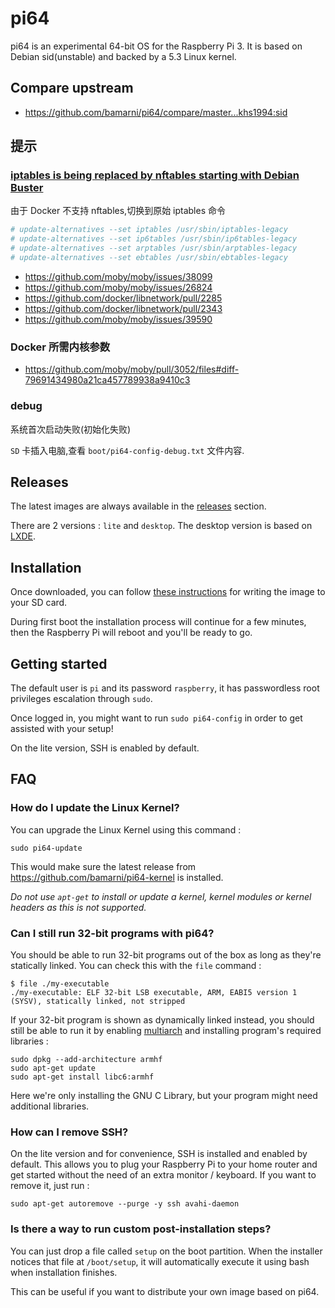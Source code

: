 # pi64

pi64 is an experimental 64-bit OS for the Raspberry Pi 3. It is based on Debian sid(unstable) and backed by a 5.3 Linux kernel.

## Compare upstream

* https://github.com/bamarni/pi64/compare/master...khs1994:sid

## 提示

### [iptables is being replaced by nftables starting with Debian Buster](https://wiki.debian.org/iptables)

由于 Docker 不支持 nftables,切换到原始 iptables 命令

```bash
# update-alternatives --set iptables /usr/sbin/iptables-legacy
# update-alternatives --set ip6tables /usr/sbin/ip6tables-legacy
# update-alternatives --set arptables /usr/sbin/arptables-legacy
# update-alternatives --set ebtables /usr/sbin/ebtables-legacy
```

* https://github.com/moby/moby/issues/38099
* https://github.com/moby/moby/issues/26824
* https://github.com/docker/libnetwork/pull/2285
* https://github.com/docker/libnetwork/pull/2343
* https://github.com/moby/moby/issues/39590

### Docker 所需内核参数

* https://github.com/moby/moby/pull/3052/files#diff-79691434980a21ca457789938a9410c3

### debug

系统首次启动失败(初始化失败)

`SD` 卡插入电脑,查看 `boot/pi64-config-debug.txt` 文件内容.

## Releases

The latest images are always available in the [releases](https://github.com/bamarni/pi64/releases) section.

There are 2 versions : `lite` and `desktop`. The desktop version is based on [LXDE](http://lxde.org/).

## Installation

Once downloaded, you can follow [these instructions](https://www.raspberrypi.org/documentation/installation/installing-images/README.md) for writing the image to your SD card.

During first boot the installation process will continue for a few minutes, then the Raspberry Pi will reboot and you'll be ready to go.

## Getting started

The default user is `pi` and its password `raspberry`, it has passwordless root privileges escalation through `sudo`.

Once logged in, you might want to run `sudo pi64-config` in order to get assisted with your setup!

On the lite version, SSH is enabled by default.

## FAQ

### How do I update the Linux Kernel?

You can upgrade the Linux Kernel using this command :

    sudo pi64-update

This would make sure the latest release from https://github.com/bamarni/pi64-kernel is installed.

*Do not use `apt-get` to install or update a kernel, kernel modules or kernel headers as this is not supported.*

### Can I still run 32-bit programs with pi64?

You should be able to run 32-bit programs out of the box as long as they're statically linked. You can check this with the `file` command :

    $ file ./my-executable
    ./my-executable: ELF 32-bit LSB executable, ARM, EABI5 version 1 (SYSV), statically linked, not stripped

If your 32-bit program is shown as dynamically linked instead, you should still be able to run it by enabling [multiarch](https://wiki.debian.org/Multiarch/HOWTO) and installing program's required libraries :

    sudo dpkg --add-architecture armhf
    sudo apt-get update
    sudo apt-get install libc6:armhf

Here we're only installing the GNU C Library, but your program might need additional libraries.

### How can I remove SSH?

On the lite version and for convenience, SSH is installed and enabled by default. This allows you to plug your Raspberry Pi to your home router and get started without the need
of an extra monitor / keyboard. If you want to remove it, just run :

    sudo apt-get autoremove --purge -y ssh avahi-daemon

### Is there a way to run custom post-installation steps?

You can just drop a file called `setup` on the boot partition. When the installer notices that file at `/boot/setup`, it will automatically execute it using bash when installation finishes.

This can be useful if you want to distribute your own image based on pi64.

